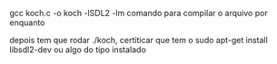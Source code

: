 gcc koch.c -o koch -lSDL2 -lm comando para compilar o arquivo por enquanto

depois tem que rodar ./koch, certiticar que tem o sudo apt-get install libsdl2-dev
ou algo do tipo instalado
